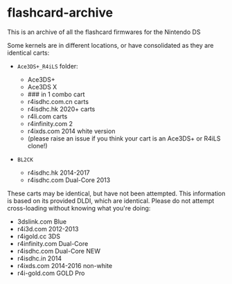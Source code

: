 # flashcard-archive
This is an archive of all the flashcard firmwares for the Nintendo DS

Some kernels are in different locations, or have consolidated as they are identical carts:

- `Ace3DS+_R4iLS` folder:
  - Ace3DS+
  - Ace3DS X
  - \### in 1 combo cart
  - r4isdhc.com.cn carts
  - r4isdhc.hk 2020+ carts
  - r4li.com carts
  - r4infinity.com 2
  - r4ixds.com 2014 white version
  - (please raise an issue if you think your cart is an Ace3DS+ or R4iLS clone!)

- `BL2CK`
  - r4isdhc.hk 2014-2017
  - r4isdhc.com Dual-Core 2013

These carts may be identical, but have not been attempted. This information is based on its provided DLDI, which are identical. Please do not attempt cross-loading without knowing what you're doing:
- 3dslink.com Blue
- r4i3d.com 2012-2013
- r4igold.cc 3DS
- r4infinity.com Dual-Core
- r4isdhc.com Dual-Core NEW
- r4isdhc.in 2014
- r4ixds.com 2014-2016 non-white
- r4i-gold.com GOLD Pro